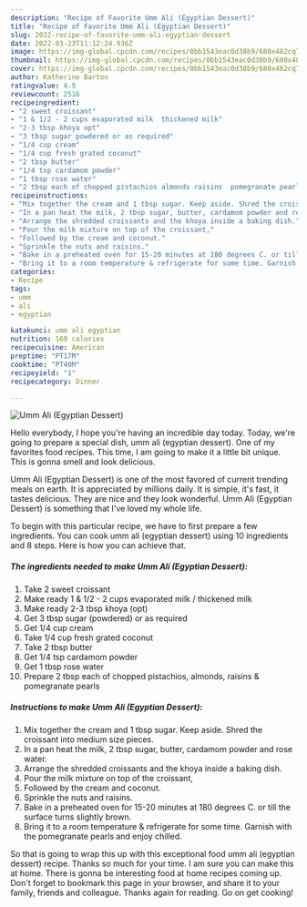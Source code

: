 ```yaml
---
description: "Recipe of Favorite Umm Ali (Egyptian Dessert)"
title: "Recipe of Favorite Umm Ali (Egyptian Dessert)"
slug: 2032-recipe-of-favorite-umm-ali-egyptian-dessert
date: 2022-03-23T11:12:24.936Z
image: https://img-global.cpcdn.com/recipes/0bb1543eac0d38b9/680x482cq70/umm-ali-egyptian-dessert-recipe-main-photo.jpg
thumbnail: https://img-global.cpcdn.com/recipes/0bb1543eac0d38b9/680x482cq70/umm-ali-egyptian-dessert-recipe-main-photo.jpg
cover: https://img-global.cpcdn.com/recipes/0bb1543eac0d38b9/680x482cq70/umm-ali-egyptian-dessert-recipe-main-photo.jpg
author: Katherine Barton
ratingvalue: 4.9
reviewcount: 2516
recipeingredient:
- "2 sweet croissant"
- "1 & 1/2 - 2 cups evaporated milk  thickened milk"
- "2-3 tbsp khoya opt"
- "3 tbsp sugar powdered or as required"
- "1/4 cup cream"
- "1/4 cup fresh grated coconut"
- "2 tbsp butter"
- "1/4 tsp cardamom powder"
- "1 tbsp rose water"
- "2 tbsp each of chopped pistachios almonds raisins  pomegranate pearls"
recipeinstructions:
- "Mix together the cream and 1 tbsp sugar. Keep aside. Shred the croissant into medium size pieces."
- "In a pan heat the milk, 2 tbsp sugar, butter, cardamom powder and rose water."
- "Arrange the shredded croissants and the khoya inside a baking dish."
- "Pour the milk mixture on top of the croissant,"
- "Followed by the cream and coconut."
- "Sprinkle the nuts and raisins."
- "Bake in a preheated oven for 15-20 minutes at 180 degrees C. or till the surface turns slightly brown."
- "Bring it to a room temperature & refrigerate for some time. Garnish with the pomegranate pearls and enjoy chilled."
categories:
- Recipe
tags:
- umm
- ali
- egyptian

katakunci: umm ali egyptian 
nutrition: 169 calories
recipecuisine: American
preptime: "PT17M"
cooktime: "PT40M"
recipeyield: "1"
recipecategory: Dinner

---
```



![Umm Ali (Egyptian Dessert)](https://img-global.cpcdn.com/recipes/0bb1543eac0d38b9/680x482cq70/umm-ali-egyptian-dessert-recipe-main-photo.jpg)

Hello everybody, I hope you're having an incredible day today. Today, we're going to prepare a special dish, umm ali (egyptian dessert). One of my favorites food recipes. This time, I am going to make it a little bit unique. This is gonna smell and look delicious.

Umm Ali (Egyptian Dessert) is one of the most favored of current trending meals on earth. It is appreciated by millions daily. It is simple, it's fast, it tastes delicious. They are nice and they look wonderful. Umm Ali (Egyptian Dessert) is something that I've loved my whole life.




To begin with this particular recipe, we have to first prepare a few ingredients. You can cook umm ali (egyptian dessert) using 10 ingredients and 8 steps. Here is how you can achieve that.

<!--inarticleads1-->

##### The ingredients needed to make Umm Ali (Egyptian Dessert):

1. Take 2 sweet croissant
1. Make ready 1 & 1/2 - 2 cups evaporated milk / thickened milk
1. Make ready 2-3 tbsp khoya (opt)
1. Get 3 tbsp sugar (powdered) or as required
1. Get 1/4 cup cream
1. Take 1/4 cup fresh grated coconut
1. Take 2 tbsp butter
1. Get 1/4 tsp cardamom powder
1. Get 1 tbsp rose water
1. Prepare 2 tbsp each of chopped pistachios, almonds, raisins & pomegranate pearls




<!--inarticleads2-->

##### Instructions to make Umm Ali (Egyptian Dessert):

1. Mix together the cream and 1 tbsp sugar. Keep aside. Shred the croissant into medium size pieces.
1. In a pan heat the milk, 2 tbsp sugar, butter, cardamom powder and rose water.
1. Arrange the shredded croissants and the khoya inside a baking dish.
1. Pour the milk mixture on top of the croissant,
1. Followed by the cream and coconut.
1. Sprinkle the nuts and raisins.
1. Bake in a preheated oven for 15-20 minutes at 180 degrees C. or till the surface turns slightly brown.
1. Bring it to a room temperature & refrigerate for some time. Garnish with the pomegranate pearls and enjoy chilled.




So that is going to wrap this up with this exceptional food umm ali (egyptian dessert) recipe. Thanks so much for your time. I am sure you can make this at home. There is gonna be interesting food at home recipes coming up. Don't forget to bookmark this page in your browser, and share it to your family, friends and colleague. Thanks again for reading. Go on get cooking!

